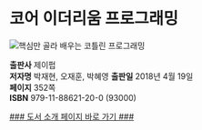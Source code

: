   
# 코어 이더리움 프로그래밍
  

![핵심만 골라 배우는 코틀린 프로그래밍](http://image.kyobobook.co.kr/images/book/xlarge/200/x9791188621200.jpg)

**출판사** 제이펍  
**저자명** 박재현, 오재훈, 박혜영
**출판일** 2018년 4월 19일  
**페이지** 352쪽  
**ISBN** 979-11-88621-20-0 (93000)  

[### 도서 소개 페이지 바로 가기 ###](http://jpub.tistory.com/789)



